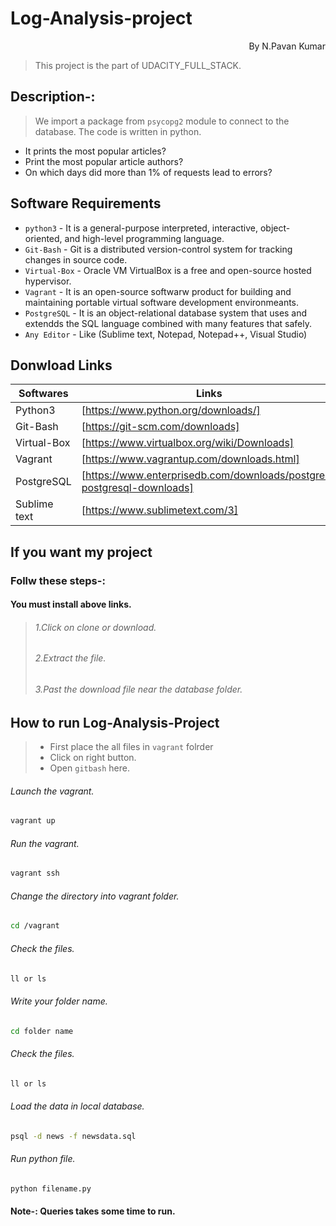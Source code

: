 <p align="center"> 
	
# Log-Analysis-project

</p> 

<p align="right">
By N.Pavan Kumar
</p>

>This project is the part of UDACITY_FULL_STACK.

## Description-:
>We import a package from `psycopg2` module to connect to the database. 
>The code is written in python.
 * It prints the most popular articles?
 * Print the most popular article authors?
 * On which days did more than 1% of requests lead to errors?
 
 ## Software Requirements
 * `python3` - It is a general-purpose interpreted, interactive, object-oriented, and high-level programming language.
 * `Git-Bash` - Git is a distributed version-control system for tracking changes in source code.
 * `Virtual-Box` - Oracle VM VirtualBox is a free and open-source hosted hypervisor.
 * `Vagrant` - It is an open-source softwarw product for building and maintaining portable virtual software development environmeants.
 * `PostgreSQL` - It is an object-relational database system that uses and extendds the SQL language combined with many features that safely.
 * `Any Editor` - Like (Sublime text, Notepad, Notepad++, Visual Studio)

## Donwload Links
 
 | Softwares | Links |
 | ------------ | ----- |
 | Python3 | [https://www.python.org/downloads/] |
 | Git-Bash | [https://git-scm.com/downloads] |
 | Virtual-Box | [https://www.virtualbox.org/wiki/Downloads] |
 | Vagrant | [https://www.vagrantup.com/downloads.html] |
 | PostgreSQL | [https://www.enterprisedb.com/downloads/postgres-postgresql-downloads] |
 | Sublime text | [https://www.sublimetext.com/3] |

 ## If you want my project

 ### Follw these steps-:
 #### You must install above links.
 >###### 1.Click on clone or download.
 >###### 2.Extract the file.
 >###### 3.Past the download file near the database folder.

## How to run Log-Analysis-Project

> * First place the all files in `vagrant` folrder
> * Click on right button.
> * Open `gitbash` here.

###### Launch the vagrant. 

```sh
vagrant up
```
###### Run the vagrant.

```sh
vagrant ssh
```
###### Change the directory into vagrant folder.

```sh
cd /vagrant
```

###### Check the files.

```sh
ll or ls
```
###### Write your folder name.

```sh
cd folder name
```

###### Check the files.

```sh
ll or ls
```

###### Load the data in local database.

```sh
psql -d news -f newsdata.sql
```

###### Run python file.

```sh
python filename.py
```

#### Note-: Queries takes some time to run.

